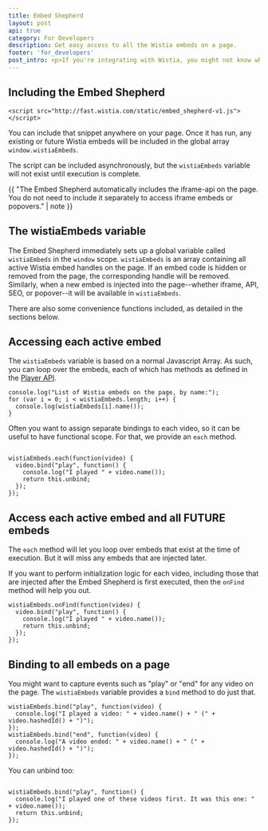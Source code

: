 ```yaml
---
title: Embed Shepherd
layout: post
api: true
category: For Developers
description: Get easy access to all the Wistia embeds on a page.
footer: 'for_developers'
post_intro: <p>If you're integrating with Wistia, you might not know where to start. How do you find all the Wistia embeds on the page? Can I bind to iframes and popovers? What if they're injected asynchronously?</p><p>The Embed Shepherd script provides a global list of all the Wistia embeds on the page, along with convenient functions to bind to all of them.</p>
---
```



## Including the Embed Shepherd

<pre><code class="language-html">&lt;script src="http://fast.wistia.com/static/embed_shepherd-v1.js"&gt;&lt;/script&gt;</code></pre>

You can include that snippet anywhere on your page. Once it has run, any existing or future Wistia embeds will be included in the global array `window.wistiaEmbeds`.

The script can be included asynchronously, but the `wistiaEmbeds` variable will not exist until execution is complete.

{{ "The Embed Shepherd automatically includes the iframe-api on the page. You do not need to include it separately to access iframe embeds or popovers." | note }}


## The wistiaEmbeds variable

The Embed Shepherd immediately sets up a global variable called `wistiaEmbeds` in the `window` scope. `wistiaEmbeds` is an array containing all active Wistia embed handles on the page. If an embed code is hidden or removed from the page, the corresponding handle will be removed. Similarly, when a new embed is injected into the page--whether iframe, API, SEO, or popover--it will be available in `wistiaEmbeds`.

There are also some convenience functions included, as detailed in the sections below.


## Accessing each active embed

The `wistiaEmbeds` variable is based on a normal Javascript Array. As such, you can loop over the embeds, each of which has methods as defined in the [Player API](/player-api).

<pre><code class="language-javascript">console.log("List of Wistia embeds on the page, by name:");
for (var i = 0; i < wistiaEmbeds.length; i++) {
  console.log(wistiaEmbeds[i].name());
}</code></pre>

Often you want to assign separate bindings to each video, so it can be useful to have functional scope. For that, we provide an `each` method.

<pre><code class="language-javascript">
wistiaEmbeds.each(function(video) {
  video.bind("play", function() {
    console.log("I played " + video.name());
    return this.unbind;
  });
});
</code></pre>


## Access each active embed and all FUTURE embeds

The `each` method will let you loop over embeds that exist at the time of execution. But it will miss any embeds that are injected later.

If you want to perform initialization logic for each video, including those that are injected after the Embed Shepherd is first executed, then the `onFind` method will help you out.

<pre><code class="language-javascript">wistiaEmbeds.onFind(function(video) {
  video.bind("play", function() {
    console.log("I played " + video.name());
    return this.unbind;
  });
});</code></pre>


## Binding to all embeds on a page

You might want to capture events such as "play" or "end" for any video on the page. The `wistiaEmbeds` variable provides a `bind` method to do just that.

<pre><code class="language-javascript">wistiaEmbeds.bind("play", function(video) {
  console.log("I played a video: " + video.name() + " (" + video.hashedId() + ")");
});
wistiaEmbeds.bind("end", function(video) {
  console.log("A video ended: " + video.name() + " (" + video.hashedId() + ")");
});</code></pre>

You can unbind too:

<pre><code class="language-javascript">
wistiaEmbeds.bind("play", function() {
  console.log("I played one of these videos first. It was this one: " + video.name());
  return this.unbind;
});</code></pre>


